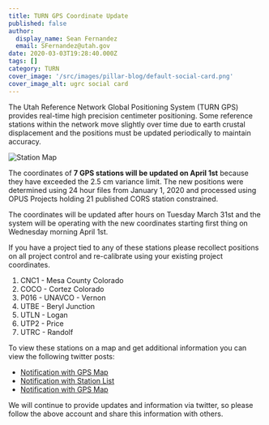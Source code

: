 ```yaml
---
title: TURN GPS Coordinate Update
published: false
author:
  display_name: Sean Fernandez
  email: SFernandez@utah.gov
date: 2020-03-03T19:28:40.000Z
tags: []
category: TURN
cover_image: '/src/images/pillar-blog/default-social-card.png'
cover_image_alt: ugrc social card
---
```


The Utah Reference Network Global Positioning System (TURN GPS) provides real-time high precision centimeter positioning. Some reference stations within the network move slightly over time due to earth crustal displacement and the positions must be updated periodically to maintain accuracy.

![Station Map](/images/404.png)

The coordinates of **7 GPS stations will be updated on April 1st** because they have exceeded the 2.5 cm variance limit. The new positions were determined using 24 hour files from January 1, 2020 and processed using OPUS Projects holding 21 published CORS station constrained.

The coordinates will be updated after hours on Tuesday March 31st and the system will be operating with the new coordinates starting first thing on Wednesday morning April 1st.

If you have a project tied to any of these stations please recollect positions on all project control and re-calibrate using your existing project coordinates.

1. CNC1 - Mesa County Colorado
1. COCO - Cortez Colorado
1. P016 - UNAVCO - Vernon
1. UTBE - Beryl Junction
1. UTLN - Logan
1. UTP2 - Price
1. UTRC - Randolf

To view these stations on a map and get additional information you can view the following twitter posts:

- [Notification with GPS Map](https://twitter.com/UTSurveyor/status/1234914446486585344)
- [Notification with Station List](https://twitter.com/UTSurveyor/status/1234915989055107072)
- [Notification with GPS Map](https://twitter.com/UTSurveyor/status/1234916459698016256)

We will continue to provide updates and information via twitter, so please follow the above account and share this information with others.

